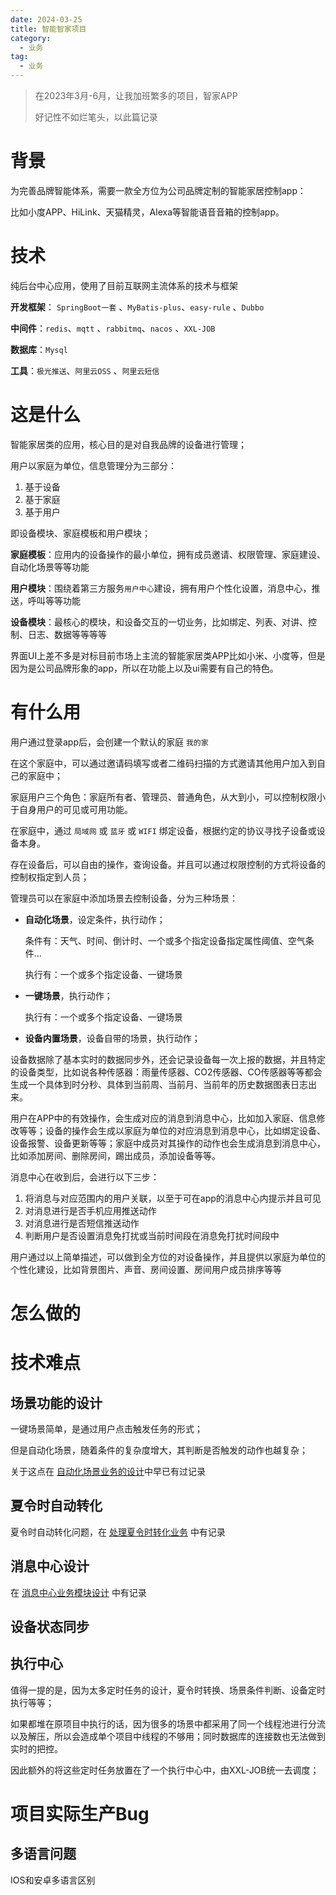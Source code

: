```yaml
---
date: 2024-03-25
title: 智能智家项目
category: 
  - 业务
tag:
  - 业务
---
```

> 在2023年3月-6月，让我加班繁多的项目，智家APP
>
> 好记性不如烂笔头，以此篇记录

# 背景

为完善品牌智能体系，需要一款全方位为公司品牌定制的智能家居控制app：

比如小度APP、HiLink、天猫精灵，Alexa等智能语音音箱的控制app。

# 技术

纯后台中心应用，使用了目前互联网主流体系的技术与框架

**开发框架**： `SpringBoot一套` 、`MyBatis-plus`、`easy-rule`  、`Dubbo`

**中间件**：`redis`、`mqtt` 、`rabbitmq`、`nacos` 、`XXL-JOB` 

**数据库**：`Mysql`

**工具**：`极光推送`、`阿里云OSS` 、`阿里云短信`

# 这是什么

智能家居类的应用，核心目的是对自我品牌的设备进行管理；

用户以家庭为单位，信息管理分为三部分：

1. 基于设备
2. 基于家庭
3. 基于用户

即设备模块、家庭模板和用户模块；

**家庭模板**：应用内的设备操作的最小单位，拥有成员邀请、权限管理、家庭建设、自动化场景等等功能

**用户模块**：围绕着第三方服务`用户中心`建设，拥有用户个性化设置，消息中心，推送，呼叫等等功能

**设备模块**：最核心的模块，和设备交互的一切业务，比如绑定、列表、对讲、控制、日志、数据等等等等

界面UI上差不多是对标目前市场上主流的智能家居类APP比如小米、小度等，但是因为是公司品牌形象的app，所以在功能上以及ui需要有自己的特色。

# 有什么用

用户通过登录app后，会创建一个默认的家庭 `我的家`

在这个家庭中，可以通过邀请码填写或者二维码扫描的方式邀请其他用户加入到自己的家庭中；

家庭用户三个角色：家庭所有者、管理员、普通角色，从大到小，可以控制权限小于自身用户的可见或可用功能。

在家庭中，通过 `局域网` 或 `蓝牙` 或 `WIFI` 绑定设备，根据约定的协议寻找子设备或设备本身。

存在设备后，可以自由的操作，查询设备。并且可以通过权限控制的方式将设备的控制权指定到人员；

管理员可以在家庭中添加场景去控制设备，分为三种场景：

- **自动化场景**，设定条件，执行动作；

  条件有：天气、时间、倒计时、一个或多个指定设备指定属性阈值、空气条件...

  执行有：一个或多个指定设备、一键场景

- **一键场景**，执行动作；

  执行有：一个或多个指定设备、一键场景

- **设备内置场景**，设备自带的场景，执行动作；

设备数据除了基本实时的数据同步外，还会记录设备每一次上报的数据，并且特定的设备类型，比如说各种传感器：雨量传感器、CO2传感器、CO传感器等等都会生成一个具体到时分秒、具体到当前周、当前月、当前年的历史数据图表日志出来。

用户在APP中的有效操作，会生成对应的消息到消息中心，比如加入家庭、信息修改等等；设备的操作会生成以家庭为单位的对应消息到消息中心，比如绑定设备、设备报警、设备更新等等；家庭中成员对其操作的动作也会生成消息到消息中心，比如添加房间、删除房间，踢出成员，添加设备等等。

消息中心在收到后，会进行以下三步：

1. 将消息与对应范围内的用户关联，以至于可在app的消息中心内提示并且可见
2. 对消息进行是否手机应用推送动作
3. 对消息进行是否短信推送动作
4. 判断用户是否设置消息免打扰或当前时间段在消息免打扰时间段中



用户通过以上简单描述，可以做到全方位的对设备操作，并且提供以家庭为单位的个性化建设，比如背景图片、声音、房间设置、房间用户成员排序等等

# 怎么做的



# 技术难点

## 场景功能的设计

一键场景简单，是通过用户点击触发任务的形式；

但是自动化场景，随着条件的复杂度增大，其判断是否触发的动作也越复杂；

关于这点在 [自动化场景业务的设计](https://leyunone.com/Interesting-design/condition-command.html#%E5%B9%B6%E5%8F%91)中早已有过记录

## 夏令时自动转化

夏令时自动转化问题，在 [处理夏令时转化业务](https://leyunone.com/unidentified-business/summertime.html) 中有记录

## 消息中心设计

在 [消息中心业务模块设计](https://leyunone.com/unidentified-business/message-center-design.html) 中有记录

## 设备状态同步



## 执行中心

值得一提的是，因为太多定时任务的设计，夏令时转换、场景条件判断、设备定时执行等等；

如果都堆在原项目中执行的话，因为很多的场景中都采用了同一个线程池进行分流以及解压，所以会造成单个项目中线程的不够用；同时数据库的连接数也无法做到实时的把控。

因此额外的将这些定时任务放置在了一个执行中心中，由XXL-JOB统一去调度；

# 项目实际生产Bug

## 多语言问题

IOS和安卓多语言区别

## 